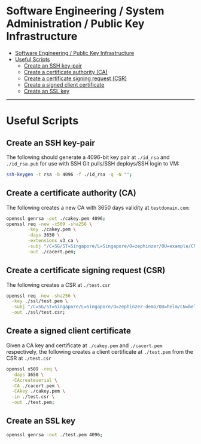 # Software Engineering / System Administration / Public Key Infrastructure

- [Software Engineering / Public Key Infrastructure](#software-engineering--public-key-infrastructure)
- [Useful Scripts](#useful-scripts)
  - [Create an SSH key-pair](#create-an-ssh-key-pair)
  - [Create a certificate authority (CA)](#create-a-certificate-authority-ca)
  - [Create a certificate signing request (CSR)](#create-a-certificate-signing-request-csr)
  - [Create a signed client certificate](#create-a-signed-client-certificate)
  - [Create an SSL key](#create-an-ssl-key)

- - -


# Useful Scripts

## Create an SSH key-pair

The following should generate a 4096-bit key pair at `./id_rsa` and `./id_rsa.pub` for use with SSH Git pulls/SSH deploys/SSH login to VM:

```sh
ssh-keygen -t rsa -b 4096 -f ./id_rsa -q -N "";
```

## Create a certificate authority (CA)

The following creates a new CA with 3650 days validity at `testdomain.com`:

```sh
openssl genrsa -out ./cakey.pem 4096;
openssl req -new -x509 -sha256 \
		-key ./cakey.pem \
		-days 3650 \
		-extensions v3_ca \
		-subj "/C=SG/ST=Singapore/L=Singapore/O=zephinzer/OU=example/CN=testdomain.com" \
		-out ./cacert.pem;
```

## Create a certificate signing request (CSR)

The following creates a CSR at `./test.csr`

```sh
openssl req -new -sha256 \
  -key ./ssl/test.pem \
  -subj "/C=SG/ST=Singapore/L=Singapore/O=zephinzer-demo/OU=helm/CN=helmuser" \
  -out ./ssl/test.csr;
```

## Create a signed client certificate

Given a CA key and certificate at `./cakey.pem` and `./cacert.pem` respectively, the following creates a client certificate at `./test.pem` from the CSR at `./test.csr`

```sh
openssl x509 -req \
  -days 3650 \
  -CAcreateserial \
  -CA ./cacert.pem \
  -CAkey ./cakey.pem \
  -in ./test.csr \
  -out ./test.pem;
```

## Create an SSL key

```sh
openssl genrsa -out ./test.pem 4096;
```
